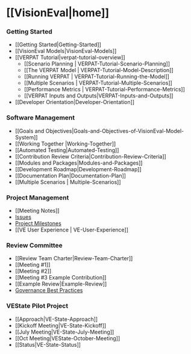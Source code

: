 # [[VisionEval|home]]

### Getting Started
- [[Getting Started|Getting-Started]]
- [[VisionEval Models|VisionEval-Models]]
- [[VERPAT Tutorial|verpat-tutorial-overview]]
  - [[Scenario Planning | VERPAT-Tutorial-Scenario-Planning]]
  - [[The VERPAT Model | VERPAT-Tutorial-Model-Description]]
  - [[Running VERPAT | VERPAT-Tutorial-Running-the-Model]]
  - [[Multiple Scenarios | VERPAT-Tutorial-Multiple-Scenarios]]
  - [[Performance Metrics | VERPAT-Tutorial-Performance-Metrics]]
  - [[VERPAT Inputs and Outputs|VERPAT-Inputs-and-Outputs]]
- [[Developer Orientation|Developer-Orientation]]

### Software Management
- [[Goals and Objectives|Goals-and-Objectives-of-VisionEval-Model-System]]
- [[Working Together |Working-Together]]
- [[Automated Testing|Automated-Testing]]
- [[Contribution Review Criteria|Contribution-Review-Criteria]]
- [[Modules and Packages|Modules-and-Packages]]
- [[Development Roadmap|Development-Roadmap]]
- [[Documentation Plan|Documentation-Plan]]
- [[Multiple Scenarios | Multiple-Scenarios]]

### Project Management
 - [[Meeting Notes]]
 - [Issues](https://github.com/gregorbj/VisionEval/issues)
 - [Project Milestones](https://github.com/gregorbj/VisionEval/milestones)
 - [[VE User Experience | VE-User-Experience]]

### Review Committee
 - [[Review Team Charter|Review-Team-Charter]]
 - [[Meeting #1]]
 - [[Meeting #2]]
 - [[Meeting #3 Example Contribution]]
 - [[Example Review|Example-Review]]
 - [Governance Best Practices](http://htmlpreview.github.io/?https://github.com/VisionEval/OSwhitepaper/blob/master/VEwhitepaper.html)

### VEState Pilot Project
  - [[Approach|VE-State-Approach]]
  - [[Kickoff Meeting|VE-State-Kickoff]]
  - [[July Meeting|VE-State-July-Meeting]]
  - [[Oct Meeting|VEState-October-Meeting]]
  - [[Status|VE-State-Status]]